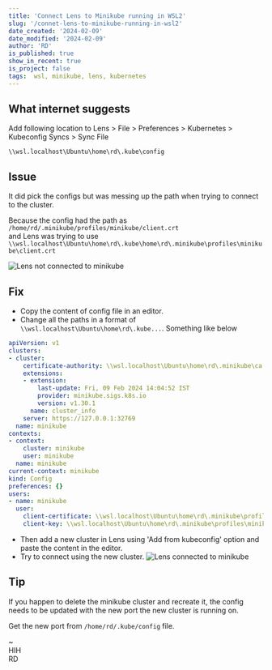 ```yaml
---
title: 'Connect Lens to Minikube running in WSL2'
slug: '/connet-lens-to-minikube-running-in-wsl2'
date_created: '2024-02-09'
date_modified: '2024-02-09'
author: 'RD'
is_published: true
show_in_recent: true
is_project: false
tags:  wsl, minikube, lens, kubernetes
---
```


## What internet suggests

Add following location to Lens > File > Preferences > Kubernetes > Kubeconfig Syncs > Sync File
```
\\wsl.localhost\Ubuntu\home\rd\.kube\config
```

## Issue
It did pick the configs but was messing up the path when trying to connect to the cluster.

Because the config had the path as `/home/rd/.minikube/profiles/minikube/client.crt`  
and Lens was trying to use `\\wsl.localhost\Ubuntu\home\rd\.kube\home\rd\.minikube\profiles\minikube\client.crt`

![Lens not connected to minikube](/images/lens-minikube-wsl2-error.png)

## Fix
- Copy the content of config file in an editor.
- Change all the paths in a format of `\\wsl.localhost\Ubuntu\home\rd\.kube...`. Something like below

```yaml
apiVersion: v1
clusters:
- cluster:
    certificate-authority: \\wsl.localhost\Ubuntu\home\rd\.minikube\ca.crt
    extensions:
    - extension:
        last-update: Fri, 09 Feb 2024 14:04:52 IST
        provider: minikube.sigs.k8s.io
        version: v1.30.1
      name: cluster_info
    server: https://127.0.0.1:32769
  name: minikube
contexts:
- context:
    cluster: minikube
    user: minikube
  name: minikube
current-context: minikube
kind: Config
preferences: {}
users:
- name: minikube
  user:
    client-certificate: \\wsl.localhost\Ubuntu\home\rd\.minikube\profiles\minikube\client.crt
    client-key: \\wsl.localhost\Ubuntu\home\rd\.minikube\profiles\minikube\client.key
```

- Then add a new cluster in Lens using 'Add from kubeconfig' option and paste the content in the editor.
- Try to connect using the new cluster.
  ![Lens connected to minikube](/images/lens-minikube-wsl2-connected.png)

## Tip

If you happen to delete the minikube cluster and recreate it, the config needs to be updated with the new port the new cluster is running on.

Get the new port from `/home/rd/.kube/config` file.

~  
HIH  
RD
